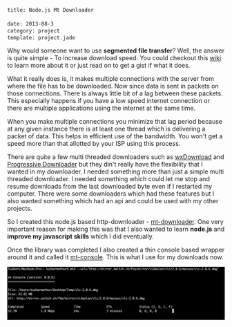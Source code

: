 ```metadata
title: Node.js Mt Downloader

date: 2013-08-3
category: project
template: project.jade
```

Why would someone want to use **segmented file transfer**? Well, the answer is quite simple - To increase download speed.
You could checkout this [wiki](http://en.wikipedia.org/wiki/Segmented_file_transfer) to learn more about it or just read on to get a gist if what it does.

What it really does is, it makes multiple connections with the server from where the file has to be downloaded. Now since data is sent in packets on those connections. There is always little bit of a lag between these packets. This especially happens if you have a low speed internet connection or there are multiple applications using the internet at the same time.

<span class="more"/>

When you make multiple connections you minimize that lag period because at any given instance there is at least one thread which is delivering a packet of data. This helps in efficient use of the bandwidth. You won't get a speed more than that allotted by your ISP using this process.

There are quite a few multi threaded downloaders such as [wxDownload](http://dfast.sourceforge.net/) and [Progressive Downloader](https://www.macupdate.com/app/mac/33754/progressive-downloader) but they din't really have the flexibility that I wanted in my downloader. I needed something more than just a simple multi threaded downloader. I needed something which could let me stop and resume downloads from the last downloaded byte even if I restarted my computer. There were some downloaders which had these features but I also wanted something which had an api and could be used with my other projects.

So I created this node.js based http-downloader - [mt-downloader](https://github.com/tusharmath/Multi-threaded-downloader). One very important reason for making this was that I also wanted to learn **node.js** and **improve my javascript skills** which I did eventually.


Once the library was completed I also created a thin console based wrapper around it and called it [mt-console](https://github.com/tusharmath/mtd-console). This is what I use for my downloads now.

![image](mt-console.png)